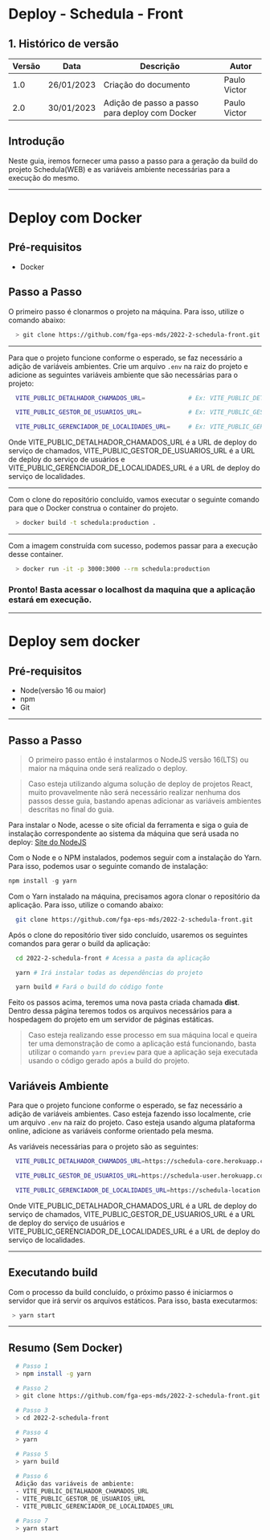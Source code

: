 # Deploy - Schedula - Front

## 1. Histórico de versão

| Versão | Data       | Descrição            | Autor        |
| ------ | ---------- | -------------------- | ------------ |
| 1.0    | 26/01/2023 | Criação do documento | Paulo Victor |
| 2.0    | 30/01/2023 | Adição de passo a passo para deploy com Docker | Paulo Victor |

## Introdução

Neste guia, iremos fornecer uma passo a passo para a geração da build do projeto Schedula(WEB) e as variáveis ambiente necessárias para a execução do mesmo.

---

# Deploy com Docker

## Pré-requisitos
- Docker

## Passo a Passo
O primeiro passo é clonarmos o projeto na máquina. Para isso, utilize o comando abaixo:

```sh
  > git clone https://github.com/fga-eps-mds/2022-2-schedula-front.git
```
---

Para que o projeto funcione conforme o esperado, se faz necessário a adição de variáveis ambientes. Crie um arquivo `.env` na raiz do projeto e adicione  as seguintes variáveis ambiente que são necessárias para o projeto:

```sh
  VITE_PUBLIC_DETALHADOR_CHAMADOS_URL=            # Ex: VITE_PUBLIC_DETALHADOR_CHAMADOS_URL=https://schedula-core.herokuapp.com

  VITE_PUBLIC_GESTOR_DE_USUARIOS_URL=             # Ex: VITE_PUBLIC_GESTOR_DE_USUARIOS_URL=https://schedula-user.herokuapp.com

  VITE_PUBLIC_GERENCIADOR_DE_LOCALIDADES_URL=     # Ex: VITE_PUBLIC_GERENCIADOR_DE_LOCALIDADES_URL=https://schedula-location.herokuapp.com
```

Onde VITE_PUBLIC_DETALHADOR_CHAMADOS_URL é a URL de deploy do serviço de chamados, VITE_PUBLIC_GESTOR_DE_USUARIOS_URL é a URL de deploy do serviço de usuários e VITE_PUBLIC_GERENCIADOR_DE_LOCALIDADES_URL é a URL de deploy do serviço de localidades.

---

Com o clone do repositório concluído, vamos executar o seguinte comando para que o Docker construa o container do projeto.
```sh
  > docker build -t schedula:production . 
```

---

Com a imagem construída com sucesso, podemos passar para a execução desse container.

```sh
  > docker run -it -p 3000:3000 --rm schedula:production
```

### Pronto! Basta acessar o localhost da maquina que a aplicação estará em execução.

---
# Deploy sem docker

## Pré-requisitos

- Node(versão 16 ou maior)
- npm
- Git

---

## Passo a Passo

> O primeiro passo então é instalarmos o NodeJS versão 16(LTS) ou maior na máquina onde será realizado o deploy.

> Caso esteja utilizando alguma solução de deploy de projetos React, muito provavelmente não será necessário realizar nenhuma dos passos desse guia, bastando apenas adicionar as variáveis ambientes descritas no final do guia.

Para instalar o Node, acesse o site oficial da ferramenta e siga o guia de instalação correspondente ao sistema da máquina que será usada no deploy: [Site do NodeJS](https://nodejs.org/pt-br/)

Com o Node e o NPM instalados, podemos seguir com a instalação do Yarn. Para isso, podemos usar o seguinte comando de instalação:

```js
npm install -g yarn
```

Com o Yarn instalado na máquina, precisamos agora clonar o repositório da aplicação. Para isso, utilize o comando abaixo:

```sh
  git clone https://github.com/fga-eps-mds/2022-2-schedula-front.git
```

Após o clone do repositório tiver sido concluído, usaremos os seguintes comandos para gerar o build da aplicação:

```sh
  cd 2022-2-schedula-front # Acessa a pasta da aplicação

  yarn # Irá instalar todas as dependências do projeto

  yarn build # Fará o build do código fonte
```

Feito os passos acima, teremos uma nova pasta criada chamada **dist**. Dentro dessa página teremos todos os arquivos necessários para a hospedagem do projeto em um servidor de páginas estáticas.

> Caso esteja realizando esse processo em sua máquina local e queira ter uma demonstração de como a aplicação está funcionando, basta utilizar o comando `yarn preview` para que a aplicação seja executada usando o código gerado após a build do projeto.

## Variáveis Ambiente

Para que o projeto funcione conforme o esperado, se faz necessário a adição de variáveis ambientes. Caso esteja fazendo isso localmente, crie um arquivo `.env` na raiz do projeto. Caso esteja usando alguma plataforma online, adicione as variáveis conforme orientado pela mesma.

As variáveis necessárias para o projeto são as seguintes:

```sh
  VITE_PUBLIC_DETALHADOR_CHAMADOS_URL=https://schedula-core.herokuapp.com

  VITE_PUBLIC_GESTOR_DE_USUARIOS_URL=https://schedula-user.herokuapp.com

  VITE_PUBLIC_GERENCIADOR_DE_LOCALIDADES_URL=https://schedula-location.herokuapp.com
```

Onde VITE_PUBLIC_DETALHADOR_CHAMADOS_URL é a URL de deploy do serviço de chamados, VITE_PUBLIC_GESTOR_DE_USUARIOS_URL é a URL de deploy do serviço de usuários e VITE_PUBLIC_GERENCIADOR_DE_LOCALIDADES_URL é a URL de deploy do serviço de localidades.

---

## Executando build
 Com o processo da build concluído, o próximo passo é iniciarmos o servidor que irá servir os arquivos estáticos. Para isso, basta executarmos:
 ```sh
  > yarn start
 ```

---

## Resumo (Sem Docker)

```sh
  # Passo 1
  > npm install -g yarn

  # Passo 2
  > git clone https://github.com/fga-eps-mds/2022-2-schedula-front.git

  # Passo 3
  > cd 2022-2-schedula-front

  # Passo 4
  > yarn

  # Passo 5
  > yarn build

  # Passo 6
  Adição das variáveis de ambiente:
  - VITE_PUBLIC_DETALHADOR_CHAMADOS_URL
  - VITE_PUBLIC_GESTOR_DE_USUARIOS_URL
  - VITE_PUBLIC_GERENCIADOR_DE_LOCALIDADES_URL
  
  # Passo 7
  > yarn start

```
